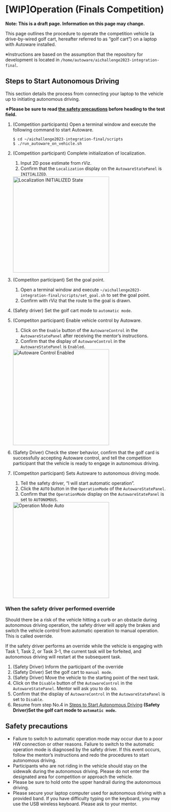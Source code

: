 # [WIP]Operation (Finals Competition)

**Note: This is a draft page. Information on this page may change.**

This page outlines the procedure to operate the competition vehicle (a drive-by-wired golf cart, hereafter referred to as “golf cart”) on a laptop with Autoware installed.

※Instructions are based on the assumption that the repository for development is located in `/home/autoware/aichallenge2023-integration-final`.


## Steps to Start Autonomous Driving

This section details the process from connecting your laptop to the vehicle up to initiating autonomous driving.

**※Please be sure to read [the safety precautions](#safety-precautions) before heading to the test field.**

1. (Competition participants) Open a terminal window and execute the following command to start Autoware.
    ```
    $ cd ~/aichallenge2023-integration-final/scripts
    $ ./run_autoware_on_vehicle.sh
    ```

2. (Competition participant) Complete initialization of localization.
   1. Input 2D pose estimate from rViz.
   2. Confirm that the `Localization` display on the `AutowareStatePanel` is `INITIALIZED`.
   <img src="../../images/operation/loc_initialized.png" alt="Localization INITIALIZED State" width="300">

3. (Competiton participant) Set the goal point.
   1. Open a terminal window and execute `~/aichallenge2023-integration-final/scripts/set_goal.sh` to set the goal point.
   2. Confirm with rViz that the route to the goal is drawn.

4. (Safety driver) Set the golf cart mode to `automatic mode`.

5. (Competiton participant) Enable vehicle control by Autoware.
   1. Click on the `Enable` button of the `AutowareControl` in the `AutowareStatePanel` after receiving the mentor’s instructions.
   2. Confirm that the display of `AutowareControl` in the `AutowareStatePanel` is `Enabled`.
   <img src="../../images/operation/autoware_control_enabled.png" alt="Autoware Control Enabled" width="300">

6. (Safety Driver) Check the steer behavior, confirm that the golf card is successfully accepting Autoware control, and tell the competition participant that the vehicle is ready to engage in autonomous driving.

7. (Competiton participant) Sets Autoware to autonomous driving mode.
   1. Tell the safety driver, “I will start automatic operation”.
   2. Click the `AUTO` button in the `OperationMode` of the `AutowareStatePanel`.
   3. Confirm that the `OperationMode` display on the `AutowareStatePanel` is set to `AUTONOMOUS`.
   <img src="../../images/operation/operation_mode_auto.png" alt="Operation Mode Auto" width="300">

### When the safety driver performed override

Should there be a risk of the vehicle hitting a curb or an obstacle during autonomous driving operation, the safety driver will apply the brakes and switch the vehicle control from automatic operation to manual operation. This is called override.

If the safety driver performs an override while the vehicle is engaging with Task 1, Task 2, or Task 3-1, the current task will be forfeited, and autonomous driving will restart at the subsequent task.

1. (Safety Driver) Inform the participant of the override
2. (Safety Driver) Set the golf cart to `manual mode`.
3. (Safety Driver) Move the vehicle to the starting point of the next task.
4. Click on the `Disable` button of the `AutowareControl` in the `AutowareStatePanel`. Mentor will ask you to do so.
5. Confirm that the display of `AutowareControl` in the `AutowareStatePanel` is set to `Disable`.
6. Resume from step No.4 in [Steps to Start Autonomous Driving](#steps-to-start-autonomous-driving) **(Safety Driver)Set the golf cart mode to `automatic mode`.**

## Safety precautions

- Failure to switch to automatic operation mode may occur due to a poor HW connection or other reasons. Failure to switch to the automatic operation mode is diagnosed by the safety driver. If this event occurs, follow the mentor’s instructions and redo the procedures to start autonomous driving.
- Participants who are not riding in the vehicle should stay on the sidewalk during the autonomous driving. Please do not enter the designated area for competition or approach the vehicle.
- Please be sure to hold onto the upper handrail during the autonomous driving.
- Please secure your laptop computer used for autonomous driving with a provided band. If you have difficulty typing on the keyboard, you may use the USB wireless keyboard. Please ask to your mentor.